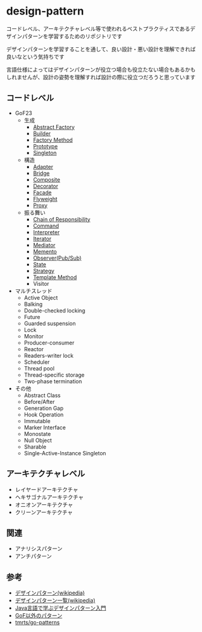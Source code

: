 # design-pattern

コードレベル、アーキテクチャレベル等で使われるベストプラクティスであるデザインパターンを学習するためのリポジトリです

デザインパターンを学習することを通して、良い設計・悪い設計を理解できれば良いなという気持ちです

言語仕様によってはデザインパターンが役立つ場合も役立たない場合もあるかもしれませんが、設計の姿勢を理解すれば設計の際に役立つだろうと思っています

## コードレベル
- GoF23
  - 生成
    - [Abstract Factory](/code/creational/abstract_factory/)
    - [Builder](/code/creational/builder/)
    - [Factory Method](/code/creational/factory-method/)
    - [Prototype](/code/creational/prototype/)
    - [Singleton](/code/creational/singleton/)
  - 構造
    - [Adapter](/code/structural/adapter/)
    - [Bridge](/code/structural/bridge/)
    - [Composite](/code/structural/composite/)
    - [Decorator](/code/structural/decorator/)
    - [Facade](/code/structural/facade/)
    - [Flyweight](/code/structural/flyweight/)
    - [Proxy](/code/structural/proxy/)
  - 振る舞い
    - [Chain of Responsibility](/code/behavioral/chain_of_responsibility/)
    - [Command](/code/behavioral/command/)
    - [Interpreter](/code/behavioral/interpreter/)
    - [Iterator](/code/behavioral/iterator/)
    - [Mediator](/code/behavioral/mediator/)
    - [Memento](/code/behavioral/memento/)
    - [Observer(Pub/Sub)](/code/behavioral/observer/)
    - [State](/code/behavioral/state/)
    - [Strategy](/code/behavioral/strategy/)
    - [Template Method](/code/behavioral/template_method/)
    - Visitor
- マルチスレッド
  - Active Object
  - Balking
  - Double-checked locking
  - Future
  - Guarded suspension
  - Lock
  - Monitor
  - Producer-consumer
  - Reactor
  - Readers-writer lock
  - Scheduler
  - Thread pool
  - Thread-specific storage
  - Two-phase termination
- その他
  - Abstract Class
  - Before/After
  - Generation Gap
  - Hook Operation
  - Immutable
  - Marker Interface
  - Monostate
  - Null Object
  - Sharable
  - Single-Active-Instance Singleton

## アーキテクチャレベル
- レイヤードアーキテクチャ
- ヘキサゴナルアーキテクチャ
- オニオンアーキテクチャ
- クリーンアーキテクチャ

## 関連
- アナリシスパターン
- アンチパターン

## 参考
- [デザインパターン(wikipedia)](https://ja.wikipedia.org/wiki/デザインパターン_%28ソフトウェア%29)
- [デザインパターン一覧(wikipedia)](https://ja.wikipedia.org/wiki/デザインパターンの一覧)
- [Java言語で学ぶデザインパターン入門](https://www.amazon.co.jp/dp/4797327030)
- [GoF以外のパターン](https://www.hyuki.com/dp/dpinfo.html)
- [tmrts/go-patterns](https://github.com/tmrts/go-patterns)
